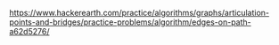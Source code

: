 https://www.hackerearth.com/practice/algorithms/graphs/articulation-points-and-bridges/practice-problems/algorithm/edges-on-path-a62d5276/
